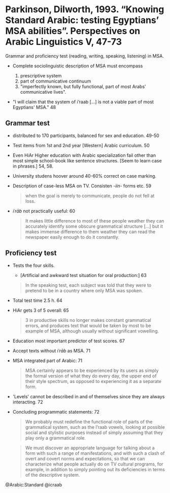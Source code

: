 # Parkinson, Dilworth, 1993. “Knowing Standard Arabic: testing Egyptians’ MSA abilities”. Perspectives on Arabic Linguistics V, 47-73

Grammar and proficiency test (reading, writing, speaking, listening) in MSA.

- Complete sociolinguistic description of MSA must encompass 
  1. prescriptive system
  2. part of communicative continuum 
  3. "imperfectly known, but fully functional, part of most Arabs' communicative lives".

- "I will claim that the system of i’raab [...] is not a viable part of most Egyptians' MSA." 48

## Grammar test
- distributed to 170 participants, balanced for  sex and education. 49-50

- Test items from 1st and 2nd year [Western] Arabic curriculum. 50

- Even HiAr Higher education with Arabic specialization fail other than most simple school-book like sentence structures. [Seem to learn case in phrases.] 54, 58.

- University studens hoover around 40-60% correct on case marking.

- Description of case-less MSA on TV. Consisten *-iin*- forms etc. 59

  > when the goal is merely to communicate, people do not fell at loss.

- *iʿrāb* not practically useful: 60

  > It makes little difference to most of these people weather they can accurately identify some obscure grammatical structure [...] but it makes immense difference to them weather they can read the newspaper easily enough to do it constantly.

## Proficiency test

- Tests the four skills.
  - [Artificial and  awkward test situation for oral production:] 63

  > In the speaking test, each subject was told that they were to pretend to be in a country where only MSA was spoken.

- Total test time 2.5 h. 64

- HiAr gets 3 of 5 overall: 65 

  > 3 in productive skills no longer makes constant grammatical errors, and produces text that would be taken by most to be example of MSA, although usually without significant vowelling.

- Education most important predictor of test scores. 67

- Accept texts without *iʿrāb* as MSA. 71

- MSA integrated part of Arabic: 71

  > MSA certainly appears to be experienced by its users as simply the formal version of what they do every day, the upper end of their style spectrum, as opposed to experiencing it as a separate form.

- 'Levels' cannot be described in and of themselves since they are always interacting. 72

- Concluding programmatic statements: 72

  > We probably must redefine the functional role of parts of the grammatical system, such as the I’raab vowels, looking at possible social and stylistic purposes instead of simply assuming that they play only a grammatical role.

  > We must discover an appropriate language for talking about a form with such a range of manifestations, and with such a clash of overt and covert norms and expectations, so that we can characterize what people actually do on TV cultural programs, for example, in addition to simply pointing out its deficiencies in terms of the descriptive system.

@Arabic:Standard
@icraab
